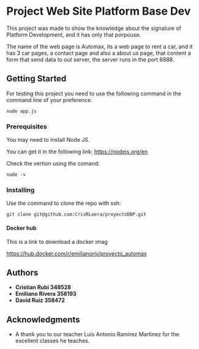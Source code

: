 # Project Web Site Platform Base Dev

This project was made to show the knowledge about the signature of Platform Development, and it has only that porpouse.

The name of the web page is Automax, its a web page to rent a car, and it has 3 car pages, a contact page and also a
about us page, that content a form that send data to out server, the server runs in the port 8888.

## Getting Started

For testing this project you need to use the following command in the command line of your preference.
```
node app.js
```

### Prerequisites

You may need to install Node JS.

You can get it in the following link:
https://nodejs.org/en

Check the vertion using the comand:

```
node -v
```

### Installing

Use the command to clone the repo with ssh:

```
git clone git@github.com:CrisRLoera/proyectoDBP.git
```
#### Docker hub

This is a link to download a docker imag

https://hub.docker.com/r/emilianoriv/proyecto_automax

## Authors

* **Cristian Rubi       348528**
* **Emiliano Rivera     358193**
* **David Ruiz          358472**


## Acknowledgments

* A thank you to our teacher Luis Antonio Ramirez Martinez for the excellent classes he teaches.